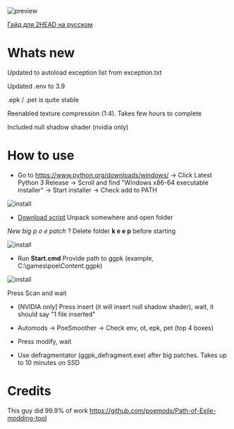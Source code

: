 ![preview](https://i.imgur.com/lJf6XVB.png)

[Гайд для 2HEAD на русском](https://translate.google.com/translate?hl=&sl=auto&tl=ru&u=https%3A%2F%2Fgithub.com%2Fvadash%2FPath-of-Exile-modding-tool%2F)

# Whats new

Updated to autoload exception list from exception.txt

Updated .env to 3.9

.epk / .pet is quite stable

Reenabled texture compression (1:4). Takes few hours to complete

Included null shadow shader (nvidia only)

# How to use

* Go to https://www.python.org/downloads/windows/ -> Click Latest Python 3 Release -> Scroll and find "Windows x86-64 executable installer" -> Start installer -> Check add to PATH

![install](https://i.imgur.com/WGL3CSw.png)

* [Download script](https://github.com/vadash/Path-of-Exile-modding-tool/archive/master.zip) Unpack somewhere and open folder

*New big p o e patch* ? Delete folder **k e e p** before starting

![install](https://i.imgur.com/5fpbdHL.png)

* Run **Start.cmd** Provide path to ggpk (example, C:\games\poe\Content.ggpk)

![install](https://i.imgur.com/QFt4iM1.png)

Press Scan and wait

* [NVIDIA only] Press insert (it will insert null shadow shader), wait, it should say "1 file inserted"

* Automods -> PoeSmoother -> Check env, ot, epk, pet (top 4 boxes)

* Press modify, wait

* Use defragmentator (ggpk_defragment.exe) after big patches. Takes up to 10 minutes on SSD

# Credits

This guy did 99.9% of work
https://github.com/poemods/Path-of-Exile-modding-tool
